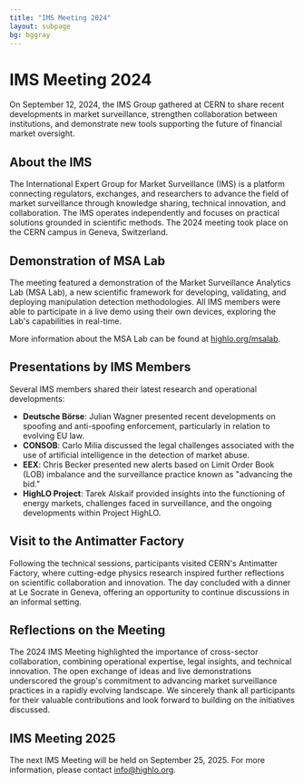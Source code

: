 ```yaml
---
title: "IMS Meeting 2024"
layout: subpage
bg: bggray
---
```


# IMS Meeting 2024

On September 12, 2024, the IMS Group gathered at CERN to share recent developments in market surveillance, strengthen collaboration between institutions, and demonstrate new tools supporting the future of financial market oversight.

## About the IMS

The International Expert Group for Market Surveillance (IMS) is a platform connecting regulators, exchanges, and researchers to advance the field of market surveillance through knowledge sharing, technical innovation, and collaboration. The IMS operates independently and focuses on practical solutions grounded in scientific methods. The 2024 meeting took place on the CERN campus in Geneva, Switzerland.

## Demonstration of MSA Lab

The meeting featured a demonstration of the Market Surveillance Analytics Lab (MSA Lab), a new scientific framework for developing, validating, and deploying manipulation detection methodologies. All IMS members were able to participate in a live demo using their own devices, exploring the Lab's capabilities in real-time.

More information about the MSA Lab can be found at [highlo.org/msalab](https://highlo.org/msalab).

## Presentations by IMS Members

Several IMS members shared their latest research and operational developments:

* **Deutsche Börse**: Julian Wagner presented recent developments on spoofing and anti-spoofing enforcement, particularly in relation to evolving EU law.
* **CONSOB**: Carlo Milia discussed the legal challenges associated with the use of artificial intelligence in the detection of market abuse.
* **EEX**: Chris Becker presented new alerts based on Limit Order Book (LOB) imbalance and the surveillance practice known as "advancing the bid."
* **HighLO Project**: Tarek Alskaif provided insights into the functioning of energy markets, challenges faced in surveillance, and the ongoing developments within Project HighLO.

## Visit to the Antimatter Factory

Following the technical sessions, participants visited CERN's Antimatter Factory, where cutting-edge physics research inspired further reflections on scientific collaboration and innovation. The day concluded with a dinner at Le Socrate in Geneva, offering an opportunity to continue discussions in an informal setting.

## Reflections on the Meeting

The 2024 IMS Meeting highlighted the importance of cross-sector collaboration, combining operational expertise, legal insights, and technical innovation. The open exchange of ideas and live demonstrations underscored the group's commitment to advancing market surveillance practices in a rapidly evolving landscape. We sincerely thank all participants for their valuable contributions and look forward to building on the initiatives discussed.

## IMS Meeting 2025

The next IMS Meeting will be held on September 25, 2025. For more information, please contact info@highlo.org.